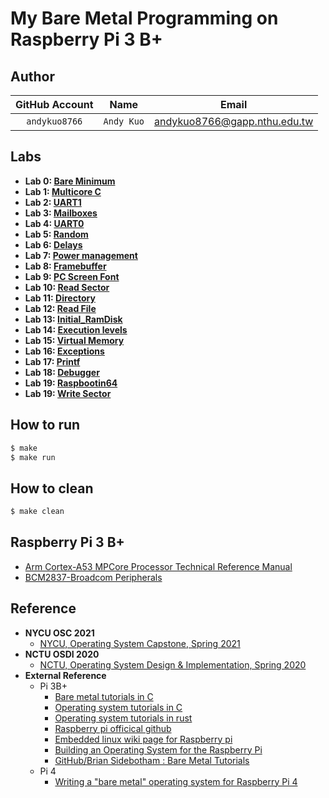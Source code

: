 # My Bare Metal Programming on Raspberry Pi 3 B+

## Author
| GitHub Account | Name | Email |
:---:| :---: | :---:
| `andykuo8766` | `Andy Kuo` | andykuo8766@gapp.nthu.edu.tw |

## Labs

* **Lab 0: [Bare Minimum](https://github.com/andykuo8766/Mini-PiOS/tree/main/Lab00_Bare_Minimum)**
* **Lab 1: [Multicore C](https://github.com/andykuo8766/Mini-PiOS/tree/main/Lab01_Multicore_C)**
* **Lab 2: [UART1](https://github.com/andykuo8766/Mini-PiOS/tree/main/Lab02_UART1)**
* **Lab 3: [Mailboxes](https://github.com/andykuo8766/Mini-PiOS/tree/main/Lab03_Mailboxes)**
* **Lab 4: [UART0](https://github.com/andykuo8766/Mini-PiOS/tree/main/Lab04_UART0)**
* **Lab 5: [Random](https://github.com/andykuo8766/Mini-PiOS/tree/main/Lab05_Random)** 
* **Lab 6: [Delays](https://github.com/andykuo8766/Mini-PiOS/tree/main/Lab06_Delays)** 
* **Lab 7: [Power management](https://github.com/andykuo8766/Mini-PiOS/tree/main/Lab07_Power_Management)** 
* **Lab 8: [Framebuffer](https://github.com/andykuo8766/Mini-PiOS/tree/main/Lab08_Framebuffer)** 
* **Lab 9: [PC Screen Font](https://github.com/andykuo8766/Mini-PiOS/tree/main/Lab09_PC_Screen_Font)** 
* **Lab 10: [Read Sector](https://github.com/andykuo8766/Mini-PiOS/tree/main/Lab10_Read_Sector)** 
* **Lab 11: [Directory](https://github.com/andykuo8766/Mini-PiOS/tree/main/Lab11_Directory)** 
* **Lab 12: [Read File](https://github.com/andykuo8766/Mini-PiOS/tree/main/Lab12_Read_File)** 
* **Lab 13: [Initial_RamDisk](https://github.com/andykuo8766/Mini-PiOS/tree/main/Lab13_Initial_RamDisk)** 
* **Lab 14:  [Execution levels](https://github.com/andykuo8766/Mini-PiOS/tree/main/Lab14_Execution_Levels)** 
* **Lab 15:  [Virtual Memory](https://github.com/andykuo8766/Mini-PiOS/tree/main/Lab15_Virtual_Memory)** 
* **Lab 16:  [Exceptions](https://github.com/andykuo8766/Mini-PiOS/tree/main/Lab16_Exceptions)** 
* **Lab 17:  [Printf]()**
* **Lab 18:  [Debugger]()**
* **Lab 19:  [Raspbootin64]()**
* **Lab 19:  [Write Sector]()**

## How to run
```sh
$ make
$ make run
```

## How to clean
```sh
$ make clean
```

## Raspberry Pi 3 B+
* [Arm Cortex-A53 MPCore Processor Technical Reference Manual](https://documentation-service.arm.com/static/6040c321ee937942ba301626?token=)
* [BCM2837-Broadcom Peripherals](https://cs140e.sergio.bz/docs/BCM2837-ARM-Peripherals.pdf)

## Reference

* **NYCU OSC 2021**
	* [NYCU, Operating System Capstone, Spring 2021](https://grasslab.github.io/NYCU_Operating_System_Capstone/)
* **NCTU OSDI 2020**
	* [NCTU, Operating System Design & Implementation, Spring 2020](https://grasslab.github.io/osdi/en/index.html)
* **External Reference**	
	* Pi 3B+
		* [Bare metal tutorials in C](https://github.com/bztsrc/raspi3-tutorial)
		* [Operating system tutorials in C](https://github.com/s-matyukevich/raspberry-pi-os)
		* [Operating system tutorials in rust](https://github.com/rust-embedded/rust-raspi3-OS-tutorials)
		* [Raspberry pi officical github](https://github.com/raspberrypi/)
		* [Embedded linux wiki page for Raspberry pi](https://elinux.org/RPi_Hub)
		* [Building an Operating System for the Raspberry Pi](https://jsandler18.github.io/)
		* [GitHub/Brian Sidebotham : Bare Metal Tutorials](https://www.valvers.com/)
	* Pi 4	
		* [Writing a "bare metal" operating system for Raspberry Pi 4](https://github.com/isometimes/rpi4-osdev)

